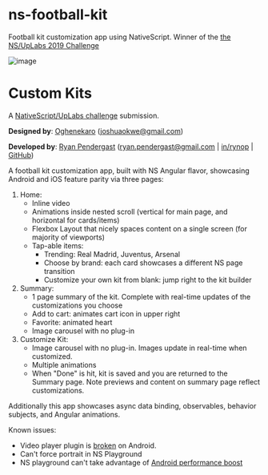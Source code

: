 # ns-football-kit

Football kit customization app using NativeScript. Winner of the [the NS/UpLabs 2019 Challenge](https://blog.nativescript.org/your-nativescript-uplabs-challenge-winners/index.html)

![image](https://user-images.githubusercontent.com/372730/119891946-2add0d80-beff-11eb-88b8-82a6a4de1719.png)


# Custom Kits

A [NativeScript/UpLabs challenge](https://www.nativescript.org/blog/the-nativescript-challenge-on-uplabs-is-back) submission. 

**Designed by**: [Oghenekaro](https://dribbble.com/karodesigns) (joshuaokwe@gmail.com) 

**Developed by**: [Ryan Pendergast](https://www.rynop.com) (ryan.pendergast@gmail.com | [in/rynop](https://www.linkedin.com/in/rynop/) | [GitHub](https://github.com/rynop))

A football kit customization app, built with NS Angular flavor, showcasing Android and iOS feature parity via three pages:

1.  Home:
    - Inline video
    - Animations inside nested scroll (vertical for main page, and horizontal for cards/items)
    - Flexbox Layout that nicely spaces content on a single screen (for majority of viewports)
    - Tap-able items:
      - Trending: Real Madrid, Juventus, Arsenal
      - Choose by brand: each card showcases a different NS page transition
      - Customize your own kit from blank: jump right to the kit builder
1.  Summary:
    - 1 page summary of the kit.  Complete with real-time updates of the customizations you choose
    - Add to cart: animates cart icon in upper right
    - Favorite: animated heart
    - Image carousel with no plug-in
1.  Customize Kit:
    - Image carousel with no plug-in.  Images update in real-time when customized.
    - Multiple animations
    - When "Done" is hit, kit is saved and you are returned to the Summary page.  Note previews and content on summary page reflect customizations.

Additionally this app showcases async data binding, observables, behavior subjects, and Angular animations.

Known issues:

- Video player plugin is [broken](https://github.com/nstudio/nativescript-videoplayer/issues/153) on Android.
- Can't force portrait in NS Playground
- NS playground can't take advantage of [Android performance boost](https://www.nativescript.org/blog/markingmode-none-is-official-boost-android-performance-while-avoiding-memory-issues)
